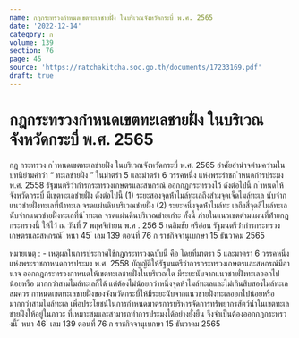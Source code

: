 ```yaml
---
name: กฎกระทรวงกำหนดเขตทะเลชายฝั่ง ในบริเวณจังหวัดกระบี่ พ.ศ. 2565
date: '2022-12-14'
category: ก
volume: 139
section: 76
page: 45
source: 'https://ratchakitcha.soc.go.th/documents/17233169.pdf'
draft: true
---
```


# กฎกระทรวงกำหนดเขตทะเลชายฝั่ง ในบริเวณจังหวัดกระบี่ พ.ศ. 2565

กฎ กระทรวง ก ําหนดเขตทะเลชํายฝั่ง ในบริเวณจังหวัดกระบี่ พ.ศ. 2565 อําศัยอํานําจตํามควํามในบทนิยํามคําว่ํา “ ทะเลชํายฝั่ง ” ในมําตรํา 5 และมําตรํา 6 วรรคหนึ่ง แห่งพระรําชก ําหนดกํารประมง พ.ศ. 2558 รัฐมนตรีว่ํากํารกระทรวงเกษตรและสหกรณ์ ออกกฎกระทรวงไว้ ดังต่อไปนี้ ก ําหนดให้จังหวัดกระบี่ มีเขตทะเลชํายฝั่ง ดังต่อไปนี้ (1) ระยะสองจุดห้ําไมล์ทะเลถึงสํามจุดเจ็ดไมล์ทะเล นับจํากแนวชํายฝั่งทะเลที่น้ําทะเล จรดแผ่นดินบริเวณชํายฝั่ง (2) ระยะหนึ่งจุดห้ําไมล์ทะ เลถึงสี่จุดสี่ไมล์ทะเล นับจํากแนวชํายฝั่งทะเลที่น้ ําทะเล จรดแผ่นดินบริเวณชํายเกําะ ทั้งนี้ ภํายในแนวเขตตํามแผนที่ท้ํายกฎกระทรวงนี้ ให้ไว้ ณ วันที่ 7 พฤศจิกํายน พ.ศ . 256 5 เฉลิมชัย ศรีอ่อน รัฐมนตรีว่ํากํารกระทรวงเกษตรและสหกรณ์ ้ หนา 45 ่ เลม 139 ตอนที่ 76 ก ราชกิจจานุเบกษา 15 ธันวาคม 2565









หมายเหตุ : - เหตุผลในการประกาศใช้กฎกระทรวงฉบับนี้ คือ โดยที่มาตรา 5 และมาตรา 6 วรรคหนึ่ง แห่งพระราชกาหนดการประมง พ.ศ. 2558 บัญญัติให้รัฐมนตรีว่าการกระทรวงเกษตรและสหกรณ์มีอานาจ ออกกฎกระทรวงกาหนดให้เขตทะเลชายฝั่งในบริเวณใด มีระยะนับจากแนวชายฝั่งทะเลออกไปน้อยหรือ มากกว่าสามไมล์ทะเลก็ได้ แต่ต้องไม่น้อยกว่าหนึ่งจุดห้าไมล์ทะเลและไม่เกินสิบสองไมล์ทะเล สมควร กาหนดเขตทะเลชายฝั่งของจังหวัดกระบี่ให้มีระยะนับจากแนวชายฝั่งทะเลออกไปน้อยหรือมากกว่าสามไมล์ทะเล เพื่อประโยชน์ในการกำหนดมาตรการบริหารจัดการทรัพยากรสัตว์น้ำในเขตทะเลชายฝั่งให้อยู่ในภาวะ ที่เหมาะสมและสามารถทำการประมงได้อย่างยั่งยืน จึงจำเป็นต้องออกกฎกระทรว งนี้ ้ หนา 46 ่ เลม 139 ตอนที่ 76 ก ราชกิจจานุเบกษา 15 ธันวาคม 2565
